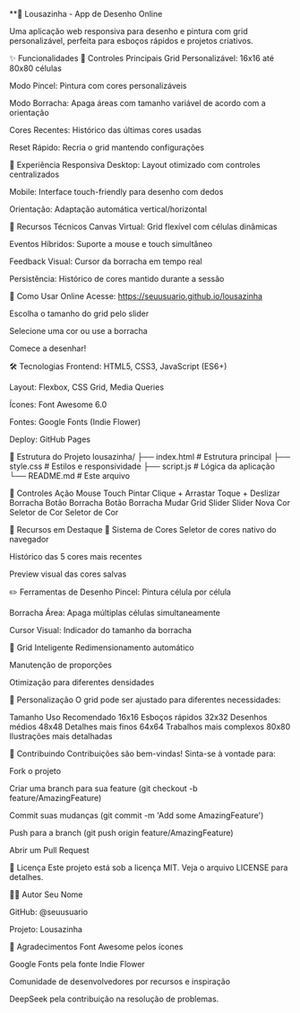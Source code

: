**🎨 Lousazinha - App de Desenho Online

Uma aplicação web responsiva para desenho e pintura com grid personalizável, perfeita para esboços rápidos e projetos criativos.

✨ Funcionalidades
🎯 Controles Principais
Grid Personalizável: 16x16 até 80x80 células

Modo Pincel: Pintura com cores personalizáveis

Modo Borracha: Apaga áreas com tamanho variável de acordo com a orientação

Cores Recentes: Histórico das últimas cores usadas

Reset Rápido: Recria o grid mantendo configurações

📱 Experiência Responsiva
Desktop: Layout otimizado com controles centralizados

Mobile: Interface touch-friendly para desenho com dedos

Orientação: Adaptação automática vertical/horizontal

🎨 Recursos Técnicos
Canvas Virtual: Grid flexível com células dinâmicas

Eventos Híbridos: Suporte a mouse e touch simultâneo

Feedback Visual: Cursor da borracha em tempo real

Persistência: Histórico de cores mantido durante a sessão

🚀 Como Usar
Online
Acesse: https://seuusuario.github.io/lousazinha

Escolha o tamanho do grid pelo slider

Selecione uma cor ou use a borracha

Comece a desenhar!

🛠️ Tecnologias
Frontend: HTML5, CSS3, JavaScript (ES6+)

Layout: Flexbox, CSS Grid, Media Queries

Ícones: Font Awesome 6.0

Fontes: Google Fonts (Indie Flower)

Deploy: GitHub Pages

📁 Estrutura do Projeto
lousazinha/
├── index.html          # Estrutura principal
├── style.css           # Estilos e responsividade
├── script.js           # Lógica da aplicação
└── README.md           # Este arquivo

🎯 Controles
Ação	    Mouse	            Touch
Pintar	    Clique + Arrastar	Toque + Deslizar
Borracha	Botão Borracha	    Botão Borracha
Mudar Grid	Slider	            Slider
Nova Cor	Seletor de Cor	    Seletor de Cor

🌟 Recursos em Destaque
🎨 Sistema de Cores
Seletor de cores nativo do navegador

Histórico das 5 cores mais recentes

Preview visual das cores salvas

✏️ Ferramentas de Desenho
Pincel: Pintura célula por célula

Borracha Área: Apaga múltiplas células simultaneamente

Cursor Visual: Indicador do tamanho da borracha

📐 Grid Inteligente
Redimensionamento automático

Manutenção de proporções

Otimização para diferentes densidades

🔧 Personalização
O grid pode ser ajustado para diferentes necessidades:

Tamanho	Uso Recomendado
16x16	Esboços rápidos
32x32	Desenhos médios
48x48	Detalhes mais finos
64x64	Trabalhos  mais complexos
80x80	Ilustrações mais detalhadas

🤝 Contribuindo
Contribuições são bem-vindas! Sinta-se à vontade para:

Fork o projeto

Criar uma branch para sua feature (git checkout -b feature/AmazingFeature)

Commit suas mudanças (git commit -m 'Add some AmazingFeature')

Push para a branch (git push origin feature/AmazingFeature)

Abrir um Pull Request

📄 Licença
Este projeto está sob a licença MIT. Veja o arquivo LICENSE para detalhes.

👨‍💻 Autor
Seu Nome

GitHub: @seuusuario

Projeto: Lousazinha

🎉 Agradecimentos
Font Awesome pelos ícones

Google Fonts pela fonte Indie Flower

Comunidade de desenvolvedores por recursos e inspiração

DeepSeek pela contribuição na resolução de problemas.

